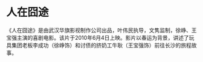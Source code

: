 # 人在囧途
《人在囧途》是由武汉华旗影视制作公司出品，叶伟民执导，文隽监制，徐峥、王宝强主演的喜剧电影。该片于2010年6月4日上映。影片以春运为背景，讲述了玩具集团老板李成功（徐峥饰）和讨债的挤奶工牛耿（王宝强饰）前往长沙的旅程故事。
